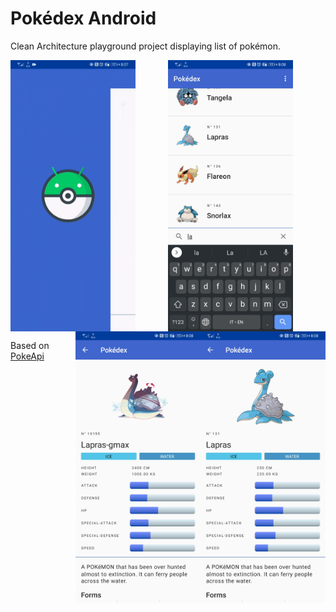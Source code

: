 # Pokédex Android

Clean Architecture playground project displaying list of pokémon.

<p align="center">
<img src="/screenshots/app_navigation.gif" align="left" width="200"/>
<img src="/screenshots/list.jpg" align="center" width="200"/>
<img src="/screenshots/detail.jpg" align="right" width="200"/>
<img src="/screenshots/detail_gmax.jpg" align="right" width="200"/>
</p>

Based on [PokeApi](https://pokeapi.co)
